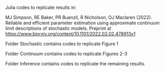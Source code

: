 Julia codes to replicate results in:

MJ Simpson, RE Baker, PR Buenzli, R Nicholson, OJ Maclaren (2022). Reliable and efficient parameter estimation using approximate continuum limit descriptions of stochastic models. Preprint at https://www.biorxiv.org/content/10.1101/2022.02.02.478913v1

Folder Stochastic contains codes to replicate Figure 1

Folder Continuum contains codes to replicate Figures 2-3

Folder Inference contains codes to replicate the remaining results.
